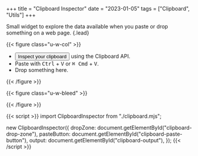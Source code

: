 +++
title = "Clipboard Inspector"
date = "2023-01-05"
tags = ["Clipboard", "Utils"]
+++

Small widget to explore the data available when you paste or drop something on a web page.
{.lead}

<!--more-->

{{< figure class="u-w-col" >}}
  <div id="clipboard-drop-zone" class="border-8 border-dashed border-gray-200 px-12 py-8 dark:border-gray-700">
    <ul>
      <li><button type="button" id="clipboard-paste-button" class="form-button !m-0">Inspect your clipboard</button> using the Clipboard API.</li>
      <li>Paste with <kbd>Ctrl</kbd> + <kbd>V</kbd> or <kbd>⌘ Cmd</kbd> + <kbd>V</kbd>.</li>
      <li>Drop something here.</li>
    </ul>
  </div>
{{< /figure >}}

{{< figure class="u-w-bleed" >}}
  <div id="clipboard-output" class="mx-4 sm:mx-8"></div>
{{< /figure >}}

{{< script >}}
import ClipboardInspector from "./clipboard.mjs";

new ClipboardInspector({
  dropZone: document.getElementById("clipboard-drop-zone"),
  pasteButton: document.getElementById("clipboard-paste-button"),
  output: document.getElementById("clipboard-output"),
});
{{< /script >}}
